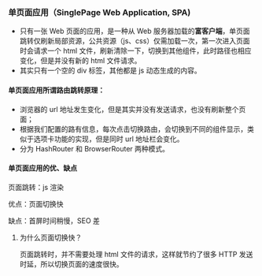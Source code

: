 ### 单页面应用（SinglePage Web Application, SPA)

- 只有一张 Web 页面的应用，是一种从 Web 服务器加载的**富客户端**，单页面跳转仅刷新局部资源，公共资源（js、css）仅需加载一次，第一次进入页面时会请求一个 html 文件，刷新清除一下，切换到其他组件，此时路径也相应变化，但是并没有新的 html 文件请求。
- 其实只有一个空的 div 标签，其他都是 js 动态生成的内容。

#### 单页面应用所谓路由跳转原理：

- 浏览器的 url 地址发生变化，但是其实并没有发送请求，也没有刷新整个页面；
- 根据我们配置的路有信息，每次点击切换路由，会切换到不同的组件显示，类似于选项卡功能的实现，但是同时 url 地址栏会变化。
- 分为 HashRouter 和 BrowserRouter 两种模式。

#### 单页面应用的优、缺点

页面跳转：js 渲染

优点：页面切换快

缺点：首屏时间稍慢，SEO 差

1. 为什么页面切换快？

   页面跳转时，并不需要处理 html 文件的请求，这样就节约了很多 HTTP 发送时延，所以切换页面的速度很快。




